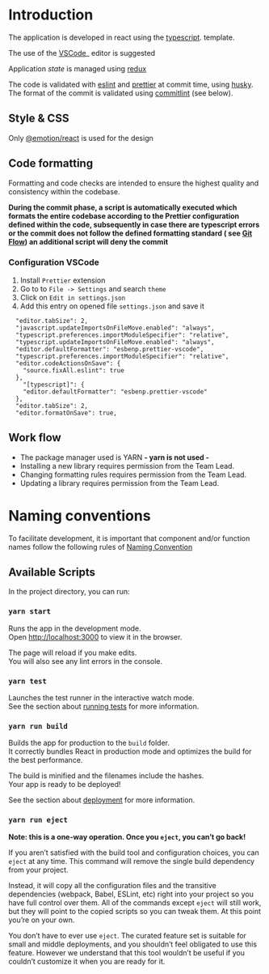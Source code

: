 # Introduction

The application is developed in react using the [typescript](https://www.typescriptlang.org). template.

The use of the [VSCode](https://code.visualstudio.com/)\_ editor is suggested

Application _state_ is managed using [redux](https://redux.js.org/introduction/getting-started)

The code is validated with [eslint](https://eslint.org/) and [prettier](https://prettier.io/) at commit time, using [husky](https://github.com/typicode/husky). The format of the commit is validated using [commitlint](https://github.com/conventional-changelog/commitlint) (see below).

## Style & CSS

Only [@emotion/react](https://emotion.sh/docs/@emotion/react) is used for the design

## Code formatting

Formatting and code checks are intended to ensure the highest quality and consistency within the codebase.

**During the commit phase, a script is automatically executed which formats the entire codebase according to the Prettier configuration defined within the code, subsequently in case there are typescript errors or the commit does not follow the defined formatting standard ( see [Git Flow](@docs/GIT_FLOW.md)) an additional script will deny the commit**

### Configuration VSCode

1. Install `Prettier` extension
2. Go to to `File -> Settings` and search `theme`
3. Click on `Edit in settings.json`
4. Add this entry on opened file `settings.json` and save it

```
  "editor.tabSize": 2,
  "javascript.updateImportsOnFileMove.enabled": "always",
  "typescript.preferences.importModuleSpecifier": "relative",
  "typescript.updateImportsOnFileMove.enabled": "always",
  "editor.defaultFormatter": "esbenp.prettier-vscode",
  "typescript.preferences.importModuleSpecifier": "relative",
  "editor.codeActionsOnSave": {
    "source.fixAll.eslint": true
  },
    "[typescript]": {
    "editor.defaultFormatter": "esbenp.prettier-vscode"
  },
  "editor.tabSize": 2,
  "editor.formatOnSave": true,
```

## Work flow

- The package manager used is YARN **- yarn is not used -**
- Installing a new library requires permission from the Team Lead.
- Changing formatting rules requires permission from the Team Lead.
- Updating a library requires permission from the Team Lead.

# Naming conventions

To facilitate development, it is important that component and/or function names follow the following rules of [Naming Convention](@docs/NAMING_CONVENTION.md)

## Available Scripts

In the project directory, you can run:

### `yarn start`

Runs the app in the development mode.\
Open [http://localhost:3000](http://localhost:3000) to view it in the browser.

The page will reload if you make edits.\
You will also see any lint errors in the console.

### `yarn test`

Launches the test runner in the interactive watch mode.\
See the section about [running tests](https://facebook.github.io/create-react-app/docs/running-tests) for more information.

### `yarn run build`

Builds the app for production to the `build` folder.\
It correctly bundles React in production mode and optimizes the build for the best performance.

The build is minified and the filenames include the hashes.\
Your app is ready to be deployed!

See the section about [deployment](https://facebook.github.io/create-react-app/docs/deployment) for more information.

### `yarn run eject`

**Note: this is a one-way operation. Once you `eject`, you can’t go back!**

If you aren’t satisfied with the build tool and configuration choices, you can `eject` at any time. This command will remove the single build dependency from your project.

Instead, it will copy all the configuration files and the transitive dependencies (webpack, Babel, ESLint, etc) right into your project so you have full control over them. All of the commands except `eject` will still work, but they will point to the copied scripts so you can tweak them. At this point you’re on your own.

You don’t have to ever use `eject`. The curated feature set is suitable for small and middle deployments, and you shouldn’t feel obligated to use this feature. However we understand that this tool wouldn’t be useful if you couldn’t customize it when you are ready for it.
